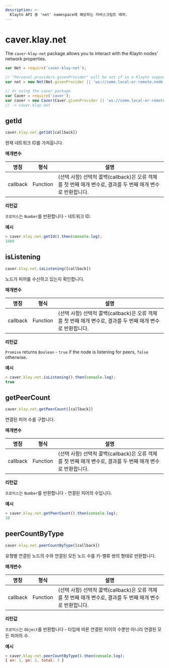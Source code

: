 ```yaml
---
description: >-
  Klaytn API 중 'net' namespace에 해당하는 자바스크립트 래퍼.
---
```


# caver.klay.net <a id="caver-klay-net"></a>

The `caver-klay-net` package allows you to interact with the Klaytn nodes' network properties.

```javascript
var Net = require('caver-klay-net');

// "Personal.providers.givenProvider" will be set if in a Klaytn supported browser.
var net = new Net(Net.givenProvider || 'ws://some.local-or-remote.node:8552');

// or using the caver package
var Caver = require('caver');
var caver = new Caver(Caver.givenProvider || 'ws://some.local-or-remote.node:8552');
// -> caver.klay.net
```


## getId <a id="getid"></a>

```javascript
caver.klay.net.getId([callback])
```

현재 네트워크 ID를 가져옵니다.

**매개변수**

| 명칭       | 형식       | 설명                                                                   |
| -------- | -------- | -------------------------------------------------------------------- |
| callback | Function | (선택 사항) 선택적 콜백(callback)은 오류 객체를 첫 번째 매개 변수로, 결과를 두 번째 매개 변수로 반환합니다. |

**리턴값**

`프로미스`는 `Number`를 반환합니다 - 네트워크 ID.

**예시**

```javascript
> caver.klay.net.getId().then(console.log);
1000
```


## isListening <a id="islistening"></a>

```javascript
caver.klay.net.isListening([callback])
```

노드가 피어를 수신하고 있는지 확인합니다.

**매개변수**

| 명칭       | 형식       | 설명                                                                   |
| -------- | -------- | -------------------------------------------------------------------- |
| callback | Function | (선택 사항) 선택적 콜백(callback)은 오류 객체를 첫 번째 매개 변수로, 결과를 두 번째 매개 변수로 반환합니다. |

**리턴값**

`Promise` returns `Boolean` - `true` if the node is listening for peers, `false` otherwise.

**예시**

```javascript
> caver.klay.net.isListening().then(console.log);
true
```


## getPeerCount <a id="getpeercount"></a>

```javascript
caver.klay.net.getPeerCount([callback])
```

연결된 피어 수를 구합니다.

**매개변수**

| 명칭       | 형식       | 설명                                                                   |
| -------- | -------- | -------------------------------------------------------------------- |
| callback | Function | (선택 사항) 선택적 콜백(callback)은 오류 객체를 첫 번째 매개 변수로, 결과를 두 번째 매개 변수로 반환합니다. |

**리턴값**

`프로미스`는 `Number`를 반환합니다 - 연결된 피어의 수입니다.

**예시**

```javascript
> caver.klay.net.getPeerCount().then(console.log);
10
```

## peerCountByType <a id="peercountbytype"></a>

```javascript
caver.klay.net.peerCountByType([callback])
```

유형별 연결된 노드의 수와 연결된 모든 노드 수를 키-밸류 쌍의 형태로 반환합니다.

**매개변수**

| 명칭       | 형식       | 설명                                                                   |
| -------- | -------- | -------------------------------------------------------------------- |
| callback | Function | (선택 사항) 선택적 콜백(callback)은 오류 객체를 첫 번째 매개 변수로, 결과를 두 번째 매개 변수로 반환합니다. |

**리턴값**

`프로미스`는 `Object`를 반환합니다 - 타입에 따른 연결된 피어의 수뿐만 아니라 연결된 모든 피어의 수.

**예시**

```javascript
> caver.klay.net.peerCountByType().then(console.log);
{ en: 1, pn: 2, total: 3 }
```
